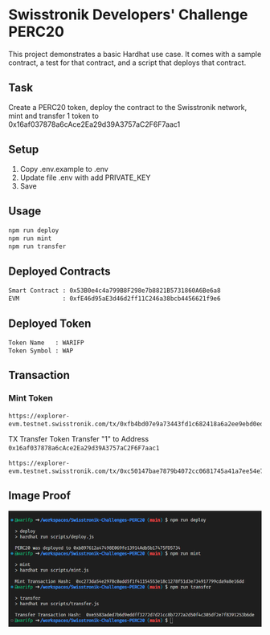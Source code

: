# Swisstronik Developers' Challenge PERC20

This project demonstrates a basic Hardhat use case. It comes with a sample contract, a test for that contract, and a script that deploys that contract.

## Task

Create a PERC20 token, deploy the contract to the Swisstronik network, mint and transfer 1 token to 0x16af037878a6cAce2Ea29d39A3757aC2F6F7aac1

## Setup

1. Copy .env.example to .env
2. Update file .env with add PRIVATE_KEY
3. Save

## Usage

```shell
npm run deploy
npm run mint
npm run transfer
```

## Deployed Contracts

```
Smart Contract : 0x53B0e4c4a799B8F298e7b8821B5731860A6Be6a8
EVM            : 0xfE46d95aE3d46d2ff11C246a38bcb4456621f9e6
```

## Deployed Token

```
Token Name   : WARIFP
Token Symbol : WAP
```

## Transaction

### Mint Token

```
https://explorer-evm.testnet.swisstronik.com/tx/0xfb4bd07e9a73443fd1c682418a6a2ee9ebd0edf2705516f9e602241c08afe36c
```

TX Transfer
Token Transfer "1" to Address ```0x16af037878a6cAce2Ea29d39A3757aC2F6F7aac1```

```
https://explorer-evm.testnet.swisstronik.com/tx/0xc50147bae7879b4072cc0681745a41a7ee54e7fca25814fdb614e3673cc951f3
```

## Image Proof

![Proof](proof_image.png)
